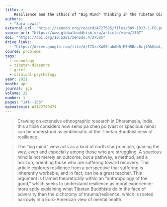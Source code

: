 ```yaml
---
title: >-
    Resilience and the Ethics of "Big Mind" Thinking in the Tibetan Diaspora
authors:
  - "Sara Lewis"
external_url: "https://zenodo.org/record/4727585/files/309-1013-1-PB.pdf"
source_url: "https://www.globalbuddhism.org/article/view/1307"
doi: "https://doi.org/10.5281/zenodo.4727585"
drive_links:
  - "https://drive.google.com/file/d/17XzcKwS5LabAH0jM5H5Baz8cjtDkQbbL/view?usp=drivesdk"
course: problems
tags:
  - cosmology
  - tibetan-diaspora
  - grief
  - clinical-psychology
year: 2021
month: apr
journal: jgb
volume: 22
number: 1
pages: "141--156"
openalexid: W3172740474
---
```


> Drawing on extensive ethnographic research in Dharamsala, India, this article considers how  sems pa chen po  (vast or spacious mind) can be understood as emblematic of the Tibetan Buddhist view of resilience.

> The “big mind” view acts as a kind of north star principle, guiding the way, even and especially among those who are struggling.
> A spacious mind is not merely an outcome, but a pathway, a method, and a horizon, orienting those who are suffering toward recovery.
> This article explores resilience from a perspective that suffering is inherently workable, and in fact, can be a great teacher.
> This argument is framed theoretically within an “anthropology of the good,” which seeks to understand resilience as moral experience; more aptly explaining what Tibetan Buddhists do in the face of adversity than the dichotomy of trauma/resilience, which is rooted narrowly in a Euro-American view of mental health.
